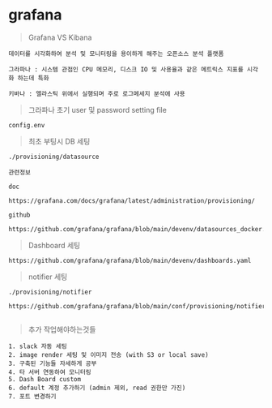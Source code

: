 # grafana

> Grafana VS Kibana
```
데이터를 시각화하여 분석 및 모니터링을 용이하게 해주는 오픈소스 분석 플랫폼

그라파나 : 시스템 관점인 CPU 메모리, 디스크 IO 및 사용율과 같은 메트릭스 지표를 시각화 하는데 특화

키바나 : 엘라스틱 위에서 실행되며 주로 로그메세지 분석에 사용
```

> 그라파나 초기 user 및 password setting file

```
config.env
```

> 최초 부팅시 DB 세팅

```
./provisioning/datasource

관련정보

doc

https://grafana.com/docs/grafana/latest/administration/provisioning/

github

https://github.com/grafana/grafana/blob/main/devenv/datasources_docker.yaml

```
> Dashboard 세팅

```
https://github.com/grafana/grafana/blob/main/devenv/dashboards.yaml
```
> notifier 세팅
```
./provisioning/notifier

https://github.com/grafana/grafana/blob/main/conf/provisioning/notifiers/sample.yaml


```

> 추가 작업해야하는것들

```
1. slack 자동 세팅
2. image render 세팅 및 이미지 전송 (with S3 or local save)
3. 구축된 기능들 자세하게 공부
4. 타 서버 연동하여 모니터링
5. Dash Board custom
6. default 계정 추가하기 (admin 제외, read 권한만 가진)
7. 포트 변경하기
```